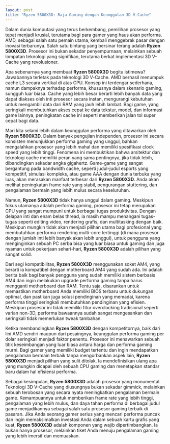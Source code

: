 ```yaml
---
layout: post
title: "Ryzen 5800X3D: Raja Gaming dengan Keunggulan 3D V-Cache"
---
```


Dalam dunia komputasi yang terus berkembang, pemilihan prosesor yang tepat menjadi krusial, terutama bagi para gamer yang haus akan performa. AMD, sebagai salah satu pemain utama, kembali menggebrak pasar dengan inovasi terbarunya. Salah satu bintang yang bersinar terang adalah **Ryzen 5800X3D**. Prosesor ini bukan sekadar penyempurnaan, melainkan sebuah lompatan teknologi yang signifikan, terutama berkat implementasi 3D V-Cache yang revolusioner.

Apa sebenarnya yang membuat **Ryzen 5800X3D** begitu istimewa? Jawabannya terletak pada teknologi 3D V-Cache. AMD berhasil menumpuk cache L3 secara vertikal di atas CPU. Konsep ini terdengar sederhana, namun dampaknya terhadap performa, khususnya dalam skenario gaming, sungguh luar biasa. Cache yang lebih besar berarti lebih banyak data yang dapat diakses oleh inti prosesor secara instan, mengurangi kebutuhan untuk mengambil data dari RAM yang jauh lebih lambat. Bagi game, yang seringkali membutuhkan akses cepat ke data tekstur, model, dan informasi game lainnya, peningkatan cache ini seperti memberikan jalan tol super cepat bagi data.

Mari kita selami lebih dalam keunggulan performa yang ditawarkan oleh **Ryzen 5800X3D**. Dalam banyak pengujian independen, prosesor ini secara konsisten menunjukkan performa gaming yang unggul, bahkan mengalahkan prosesor yang lebih mahal dan memiliki spesifikasi clock speed yang lebih tinggi. Fenomena ini membuktikan bahwa arsitektur dan teknologi cache memiliki peran yang sama pentingnya, jika tidak lebih, dibandingkan sekadar angka gigahertz. Game-game yang sangat bergantung pada bandwidth cache, seperti judul-judul esports yang kompetitif, simulasi kompleks, atau game AAA dengan dunia terbuka yang luas, akan merasakan manfaat terbesar dari **Ryzen 5800X3D**. Anda akan melihat peningkatan frame rate yang stabil, pengurangan stuttering, dan pengalaman bermain yang lebih mulus secara keseluruhan.

Namun, **Ryzen 5800X3D** tidak hanya unggul dalam gaming. Meskipun fokus utamanya adalah performa gaming, prosesor ini tetap merupakan CPU yang sangat mumpuni untuk berbagai tugas produktivitas. Dengan delapan inti dan enam belas thread, ia masih mampu menangani tugas-tugas seperti editing video, rendering grafis, dan multitasking dengan baik. Meskipun mungkin tidak akan menjadi pilihan utama bagi profesional yang membutuhkan performa rendering multi-core tertinggi (di mana prosesor dengan jumlah inti lebih banyak akan lebih unggul), untuk pengguna yang menginginkan sebuah PC serba bisa yang luar biasa untuk gaming dan juga nyaman untuk pekerjaan sehari-hari, **Ryzen 5800X3D** adalah pilihan yang sangat solid.

Dari segi kompatibilitas, **Ryzen 5800X3D** menggunakan soket AM4, yang berarti ia kompatibel dengan motherboard AM4 yang sudah ada. Ini adalah berita baik bagi banyak pengguna yang sudah memiliki sistem berbasis AM4 dan ingin melakukan upgrade performa gaming tanpa harus mengganti motherboard dan RAM. Tentu saja, disarankan untuk memastikan motherboard Anda memiliki BIOS terbaru untuk dukungan optimal, dan pastikan juga solusi pendinginan yang memadai, karena performa tinggi seringkali membutuhkan pendinginan yang efisien. Meskipun prosesor ini tidak memiliki fitur overclocking tradisional seperti varian non-3D, performa bawaannya sudah sangat mengesankan dan seringkali tidak memerlukan tweak tambahan.

Ketika membandingkan **Ryzen 5800X3D** dengan kompetitornya, baik dari lini AMD sendiri maupun dari pesaingnya, keunggulan performa gaming per dolar seringkali menjadi faktor penentu. Prosesor ini menawarkan sebuah titik keseimbangan yang luar biasa antara harga dan performa gaming murni. Bagi gamer yang memiliki budget tertentu dan ingin mendapatkan pengalaman bermain terbaik tanpa mengorbankan aspek lain, **Ryzen 5800X3D** menjadi pilihan yang sulit ditolak. Ia mendefinisikan ulang apa yang mungkin dicapai oleh sebuah CPU gaming dan menetapkan standar baru dalam hal efisiensi performa.

Sebagai kesimpulan, **Ryzen 5800X3D** adalah prosesor yang monumental. Teknologi 3D V-Cache yang diusungnya bukan sekadar gimmick, melainkan sebuah terobosan yang secara nyata meningkatkan pengalaman bermain game. Kemampuannya untuk memberikan frame rate yang lebih tinggi, pengalaman yang lebih mulus, dan daya tahan performa di berbagai judul game menjadikannya sebagai salah satu prosesor gaming terbaik di pasaran. Jika Anda seorang gamer serius yang mencari performa puncak dan ingin memaksimalkan investasi Anda dalam sebuah kartu grafis yang kuat, **Ryzen 5800X3D** adalah komponen yang wajib dipertimbangkan. Ia bukan hanya prosesor, melainkan tiket Anda menuju pengalaman gaming yang lebih imersif dan memuaskan.
